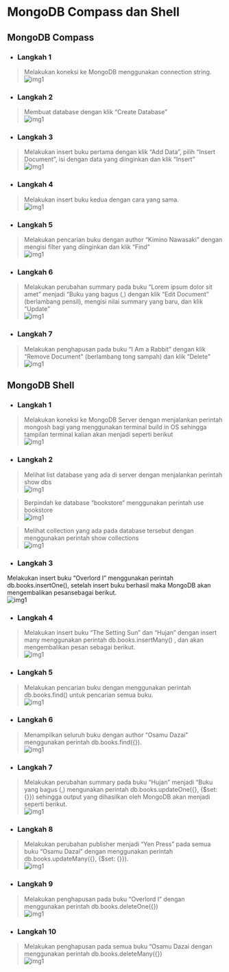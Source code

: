 # MongoDB Compass dan Shell

## MongoDB Compass
* ### Langkah 1
> Melakukan koneksi ke MongoDB menggunakan connection string.  
![img1](../SS/Modul2/1.png)

* ### Langkah 2
> Membuat database dengan klik “Create Database”  
![img1](../SS/Modul2/2.png)

* ### Langkah 3
> Melakukan insert buku pertama dengan klik “Add Data”, pilih “Insert Document”, isi dengan data yang diinginkan dan klik “Insert”  
![img1](../SS/Modul2/3.png)

* ### Langkah 4
> Melakukan insert buku kedua dengan cara yang sama.  
![img1](../SS/Modul2/4.png)

* ### Langkah 5
> Melakukan pencarian buku dengan author “Kimino Nawasaki” dengan mengisi filter yang diinginkan dan klik “Find”  
![img1](../SS/Modul2/5.png)

* ### Langkah 6
> Melakukan perubahan summary pada buku “Lorem ipsum dolor sit amet” menjadi “Buku yang bagus (<NAMA>,<NIM>) dengan klik “Edit Document” (berlambang pensil), mengisi nilai summary yang baru, dan klik “Update”  
![img1](../SS/Modul2/6.png)

* ### Langkah 7
> Melakukan penghapusan pada buku “I Am a Rabbit” dengan klik “Remove Document" (berlambang tong sampah) dan klik “Delete"  
![img1](../SS/Modul2/7.png)

## MongoDB Shell
* ### Langkah 1
> Melakukan koneksi ke MongoDB Server dengan menjalankan perintah mongosh bagi yang menggunakan terminal build in OS sehingga tampilan terminal kalian akan menjadi seperti berikut  
![img1](../SS/Modul2/8.png)

* ### Langkah 2
> Melihat list database yang ada di server dengan menjalankan perintah show dbs  
![img1](../SS/Modul2/9.png)

> Berpindah ke database “bookstore” menggunakan perintah use bookstore  
![img1](../SS/Modul2/10.png)

> Melihat collection yang ada pada database tersebut dengan menggunakan perintah show collections  
![img1](../SS/Modul2/11.png)

* ### Langkah 3
Melakukan insert buku “Overlord I” menggunakan perintah db.books.insertOne(<data kalian>), setelah insert buku berhasil maka MongoDB akan mengembalikan pesansebagai berikut.  
![img1](../SS/Modul2/12.png)

* ### Langkah 4
> Melakukan insert buku “The Setting Sun” dan “Hujan” dengan insert many menggunakan perintah db.books.insertMany(<data kalian>) , dan akan mengembalikan pesan sebagai berikut.  
![img1](../SS/Modul2/13.png)

* ### Langkah 5
> Melakukan pencarian buku dengan menggunakan perintah db.books.find() untuk pencarian semua buku.  
![img1](../SS/Modul2/14.png)

* ### Langkah 6
> Menampilkan seluruh buku dengan author “Osamu Dazai” menggunakan perintah db.books.find({<filter yang ingin diisi>}).  
![img1](../SS/Modul2/15.png)

* ### Langkah 7
> Melakukan perubahan summary pada buku “Hujan” menjadi “Buku yang bagus (<NAMA>,<NIM>) mengunakan perintah db.books.updateOne({<filter>}, {$set: {<data yang akan di update>}}) sehingga output yang dihasilkan oleh MongoDB akan menjadi seperti berikut.  
![img1](../SS/Modul2/16.png)

* ### Langkah 8
> Melakukan perubahan publisher menjadi “Yen Press” pada semua buku “Osamu Dazai” dengan menggunakan perintah db.books.updateMany({<filter>}, {$set: {<data yang akan di update>}}).  
![img1](../SS/Modul2/17.png)

* ### Langkah 9
> Melakukan penghapusan pada buku “Overlord I” dengan menggunakan perintah db.books.deleteOne({<argument>})  
![img1](../SS/Modul2/18.png)

* ### Langkah 10
> Melakukan penghapusan pada semua buku “Osamu Dazai dengan menggunakan perintah db.books.deleteMany({<argument>})  
![img1](../SS/Modul2/19.png)